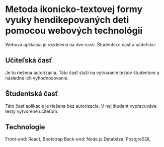 # Metoda ikonicko-textovej formy vyuky hendikepovaných deti pomocou webových technológií 

Webová aplikacia je rozdelená na dve časti. Študentskú časť a učiteľsku:

## Učiteľská časť

Je tu riešena autorizacia. Táto časť služi na vytvaranie testov študentom a následne ich vyhodnocovanie.

## Študentská časť

Táto časť aplikacie je riešena bez autorizacie. V nej študent vypracuváva testy vytvorené učiteľom.

## Technologie

Front-end: React, Bootstrap 
Back-end: Node.js
Databáza: PostgreSQL
